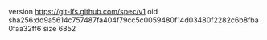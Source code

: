 version https://git-lfs.github.com/spec/v1
oid sha256:dd9a5614c757487fa404f79cc5c0059480f14d03480f2282c6b8fba0faa32ff6
size 6852
